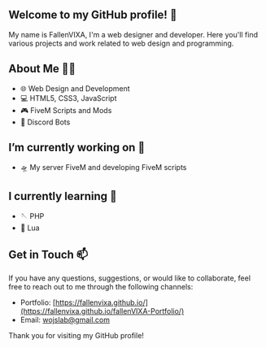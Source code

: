 ## Welcome to my GitHub profile! 🌟

My name is FallenVIXA, I'm a web designer and developer. Here you'll find various projects and work related to web design and programming.

## About Me 🙋‍♂️

- 🌐 Web Design and Development
- 💻 HTML5, CSS3, JavaScript
- 🎮 FiveM Scripts and Mods
- 🤖 Discord Bots

## I’m currently working on 🔭

- 🛸 My server FiveM and developing FiveM scripts

## I currently learning 🌱

- 🪡 PHP
- 🌙 Lua

## Get in Touch 📫

If you have any questions, suggestions, or would like to collaborate, feel free to reach out to me through the following channels:

- Portfolio: [https://fallenvixa.github.io/](https://fallenvixa.github.io/fallenVIXA-Portfolio/)
- Email: [wojslab@gmail.com](mailto:wojslab@gmail.com)

Thank you for visiting my GitHub profile!
